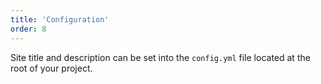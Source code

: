 ```yaml
---
title: 'Configuration'
order: 8
---
```

Site title and description can be set into the `config.yml` file located at the root of your project.
